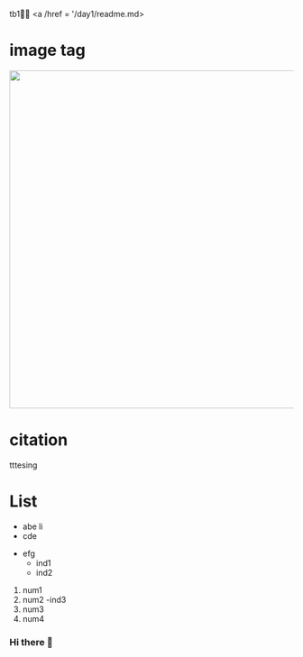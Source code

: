 tb1🍍🍕
[]()
<a /href = '/day1/readme.md></a>

# image tag
<img src = '' width = '600'>

# citation
tttesing

# List

- abe li  
- cde
+ efg
  - ind1
  - ind2

1. num1
2. num2
    -ind3
3. num3
4. num4


### Hi there 👋

<!--
**pohod/pOHOd** is a ✨ _special_ ✨ repository because its `README.md` (this file) appears on your GitHub profile.

Here are some ideas to get you started:

- 🔭 I’m currently working on ...
- 🌱 I’m currently learning ...
- 👯 I’m looking to collaborate on ...
- 🤔 I’m looking for help with ...
- 💬 Ask me about ...
- 📫 How to reach me: ...
- 😄 Pronouns: ...
- ⚡ Fun fact: ...
-->
